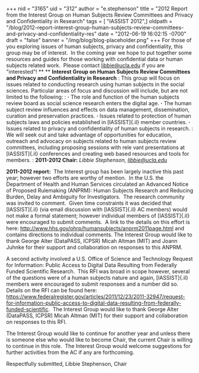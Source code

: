 +++
nid = "3165"
uid = "312"
author = "e.stephenson"
title = "2012 Report from the Interest Group on Human Subjects Review Committees and Privacy and Confidentiality in Research"
tags = [ "IASSIST 2012",]
oldpath = "/blog/2012-report-interest-group-human-subjects-review-committees-and-privacy-and-confidentiality-res"
date = "2012-06-19 16:02:15 -0700"
draft = "false"
banner = "/img/blog/blog-placeholder.png"
+++
For those of you exploring issues of human subjects, privacy and confidentiality, this group may be of interest.  In the coming year we hope to put together some resources and guides for those working with confidential data or human subjects related work.  Please contact libbie@ucla.edu if you are "interested"!
**
**
**Interest Group on Human Subjects Review Committees and Privacy and Confidentiality in Research**
:   This group will focus on issues related to conducting research using
    human subjects in the social sciences. Particular areas of focus and
    discussion will include, but are not limited to the following:
:   **·** The role and function of the human subjects review board as
    social science research enters the digital age.
    **·** The human subject review influences and effects on data
    management, dissemination, curation and preservation practices.
    **·** Issues related to protection of human subjects laws and
    policies established in [IASSIST]{.il} member countries.
    **·** Issues related to privacy and confidentiality of human
    subjects in research.
:   We will seek out and take advantage of opportunities for education,
    outreach and advocacy on subjects related to human subjects review
    committees, including proposing sessions with rele vant
    presentations at [IASSIST]{.il} conferences and creating web based
    resources and tools for members.
:   **2011-2012 Chair:** *Libbie Stephenson, <libbie@ucla.edu>*

**2011-2012 report:**  The Interest group has been largely inactive this
past year; however two efforts are worthy of mention.  In the U.S. the
Department of Health and Human Services circulated an Advanced Notice of
Proposed Rulemaking (ANPRM): Human Subjects Research and Reducing
Burden, Delay and Ambiguity for Investigators.  The research community
was invited to comment.  Given time constraints it was decided that
[IASSIST]{.il} (via email discussion with [IASSIST]{.il} AC members)
would not make a formal statement; however individual members of
[IASSIST]{.il} were encouraged to submit comments.  A link to the
details on this effort is here:
<http://www.hhs.gov/ohrp/humansubjects/anprm2011page.html> and contains
directions to individual comments. The Interest Group would like to
thank George Alter (DataPASS, ICPSR) Micah Altman (MIT) and Joann Juhnke
for their support and collaboration on responses to this ANPRM.

A second activity involved a U.S. Office of Science and Technology
Request for Information: Public Access to Digital Data Resulting from
Federally Funded Scientific Research.  This RFI was broad in scope
however, several of the questions were of a human subjects nature and
again, [IASSIST]{.il} members were encouraged to submit responses and a
number did so. Details on the RFI can be found here:
<https://www.federalregister.gov/articles/2011/12/23/2011-32947/request-for-information-public-access-to-digital-data-resulting-from-federally-funded-scientific>. 
The Interest Group would like to thank George Alter (DataPASS, ICPSR)
Micah Altman (MIT) for their support and collaboration on responses to
this RFI.

The Interest Group would like to continue for another year and unless
there is someone else who would like to become Chair, the current Chair
is willing to continue in this role.  The Interest Group would welcome
suggestions for further activities from the AC if any are forthcoming.

Respectfully submitted,
Libbie Stephenson, Chair
